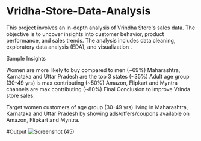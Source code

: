 # Vridha-Store-Data-Analysis
This project involves an in-depth analysis of Vrindha Store's sales data. The objective is to uncover insights into customer behavior, product performance, and sales trends. The analysis includes data cleaning, exploratory data analysis (EDA), and visualization .

Sample Insights

Women are more likely to buy compared to men (~69%)
Maharashtra, Karnataka and Uttar Pradesh are the top 3 states (~35%)
Adult age group (30-49 yrs) is max contributing (~50%)
Amazon, Flipkart and Myntra channels are max contributing (~80%)
Final Conclusion to improve Vrinda store sales:

Target women customers of age group (30-49 yrs) living in Maharashtra, Karnataka and Uttar Pradesh by showing ads/offers/coupons available on Amazon, Flipkart and Myntra.

#Output
![Screenshot (45)](https://github.com/Sujalll/Vridha-Store-Data-Analysis/assets/89237459/88536517-284e-49cd-ac3d-2326b2692d60)
